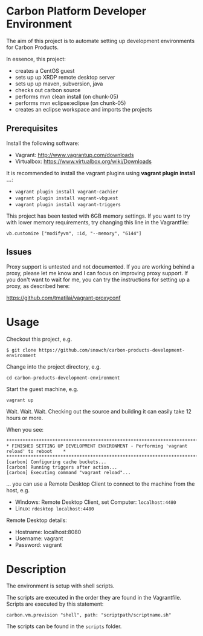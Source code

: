 Carbon Platform Developer Environment
=====================================

The aim of this project is to automate setting up development environments for Carbon 
Products.

In essence, this project:

- creates a CentOS guest
- sets up up XRDP remote desktop server
- sets up up maven, subversion, java
- checks out carbon source
- performs mvn clean install (on chunk-05)
- performs mvn eclipse:eclipse (on chunk-05)
- creates an eclipse workspace and imports the projects 

Prerequisites
-------------
Install the following software:
- Vagrant: http://www.vagrantup.com/downloads
- Virtualbox: https://www.virtualbox.org/wiki/Downloads

It is recommended to install the vagrant plugins using **vagrant plugin install ...**:

- ```vagrant plugin install vagrant-cachier```
- ```vagrant plugin install vagrant-vbguest```
- ```vagrant plugin install vagrant-triggers```

This project has been tested with 6GB memory settings.  If you want to try with
lower memory requirements, try changing this line in the Vagrantfile:

```vb.customize ["modifyvm", :id, "--memory", "6144"]```


Issues
------
Proxy support is untested and not documented.  If you are working behind a proxy, 
please let me know and I can focus on improving proxy support.  If you don't want to
wait for me, you can try the instructions for setting up a proxy, as described here:

https://github.com/tmatilai/vagrant-proxyconf

Usage
=====

Checkout this project, e.g. 

```$ git clone https://github.com/snowch/carbon-products-development-environment```

Change into the project directory, e.g.

```cd carbon-products-development-environment```

Start the guest machine, e.g.

```vagrant up```

Wait.  Wait.  Wait.  Checking out the source and building it can easily take 12 hours or more.

When you see:

```
******************************************************************************************
* FINISHED SETTING UP DEVELOPMENT ENVIRONMENT - Performing 'vagrant reload' to reboot    *
******************************************************************************************
[carbon] Configuring cache buckets...
[carbon] Running triggers after action...
[carbon] Executing command "vagrant reload"...
```

... you can use a Remote Desktop Client to connect to the machine from the host, e.g.

- Windows: Remote Desktop Client, set Computer: ```localhost:4480```
- Linux: ```rdesktop localhost:4480```

Remote Desktop details:

- Hostname: localhost:8080
- Username: vagrant
- Password: vagrant


Description
===========

The environment is setup with shell scripts.

The scripts are executed in the order they are found in the Vagrantfile.  Scripts are
executed by this statement:

```carbon.vm.provision "shell", path: "scriptpath/scriptname.sh"```

The scripts can be found in the ```scripts``` folder.

